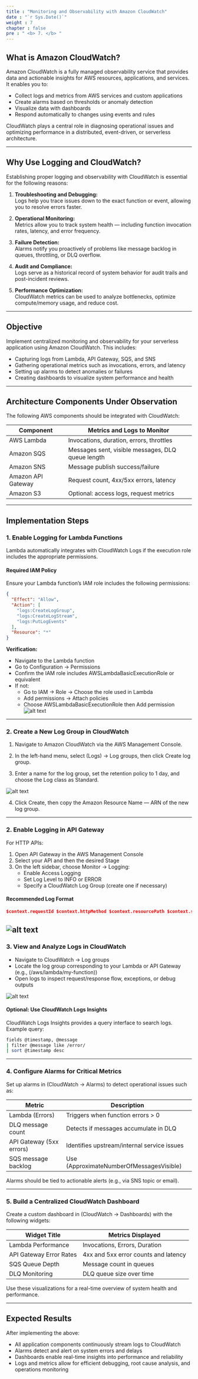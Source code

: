 ```yaml
---
title : "Monitoring and Observability with Amazon CloudWatch"
date : "`r Sys.Date()`"
weight : 7
chapter : false
pre : " <b> 7. </b> "
---
```



## What is Amazon CloudWatch?

Amazon CloudWatch is a fully managed observability service that provides data and actionable insights for AWS resources, applications, and services. It enables you to:

- Collect logs and metrics from AWS services and custom applications  
- Create alarms based on thresholds or anomaly detection  
- Visualize data with dashboards  
- Respond automatically to changes using events and rules

CloudWatch plays a central role in diagnosing operational issues and optimizing performance in a distributed, event-driven, or serverless architecture.

---

## Why Use Logging and CloudWatch?

Establishing proper logging and observability with CloudWatch is essential for the following reasons:

1. **Troubleshooting and Debugging:**  
   Logs help you trace issues down to the exact function or event, allowing you to resolve errors faster.

2. **Operational Monitoring:**  
   Metrics allow you to track system health — including function invocation rates, latency, and error frequency.

3. **Failure Detection:**  
   Alarms notify you proactively of problems like message backlog in queues, throttling, or DLQ overflow.

4. **Audit and Compliance:**  
   Logs serve as a historical record of system behavior for audit trails and post-incident reviews.

5. **Performance Optimization:**  
   CloudWatch metrics can be used to analyze bottlenecks, optimize compute/memory usage, and reduce cost.

---


## Objective

Implement centralized monitoring and observability for your serverless application using Amazon CloudWatch. This includes:

- Capturing logs from Lambda, API Gateway, SQS, and SNS  
- Gathering operational metrics such as invocations, errors, and latency  
- Setting up alarms to detect anomalies or failures  
- Creating dashboards to visualize system performance and health

---

## Architecture Components Under Observation

The following AWS components should be integrated with CloudWatch:

| Component        | Metrics and Logs to Monitor                          |
|------------------|-------------------------------------------------------|
| AWS Lambda       | Invocations, duration, errors, throttles             |
| Amazon SQS       | Messages sent, visible messages, DLQ queue length    |
| Amazon SNS       | Message publish success/failure                      |
| Amazon API Gateway | Request count, 4xx/5xx errors, latency            |
| Amazon S3        | Optional: access logs, request metrics               |

---

## Implementation Steps

### 1. Enable Logging for Lambda Functions

Lambda automatically integrates with CloudWatch Logs if the execution role includes the appropriate permissions.

#### Required IAM Policy

Ensure your Lambda function’s IAM role includes the following permissions:

```json
{
  "Effect": "Allow",
  "Action": [
    "logs:CreateLogGroup",
    "logs:CreateLogStream",
    "logs:PutLogEvents"
  ],
  "Resource": "*"
}
```

**Verification:**

- Navigate to the Lambda function  
- Go to Configuration → Permissions
- Confirm the IAM role includes AWSLambdaBasicExecutionRole or equivalent
- If not:
  - Go to IAM -> Role -> Choose the role used in Lambda
  - Add permissions -> Attach policies
  - Choose AWSLambdaBasicExecutionRole then Add permission
  ![alt text](qeegwercqcwe.png)
---

### 2. Create a New Log Group in CloudWatch

1. Navigate to Amazon CloudWatch via the AWS Management Console.

2. In the left-hand menu, select (Logs) → Log groups, then click Create log group.

3. Enter a name for the log group, set the retention policy to 1 day, and choose the Log class as Standard.

![alt text](mhjkloyuu.png)

4. Click Create, then copy the Amazon Resource Name — ARN of the new log group.

---

### 2. Enable Logging in API Gateway

For HTTP APIs:

1. Open API Gateway in the AWS Management Console  
2. Select your API and then the desired Stage  
3. On the left sidebar, choose Monitor -> Logging:
   - Enable Access Logging
   - Set Log Level to INFO or ERROR
   - Specify a CloudWatch Log Group (create one if necessary)

#### Recommended Log Format

```json
$context.requestId $context.httpMethod $context.resourcePath $context.status
```

![alt text](54545454545.png)
---

### 3. View and Analyze Logs in CloudWatch

- Navigate to CloudWatch → Log groups
- Locate the log group corresponding to your Lambda or API Gateway (e.g., (/aws/lambda/my-function))  
- Open logs to inspect request/response flow, exceptions, or debug outputs

![alt text](i56565656.png)

#### Optional: Use CloudWatch Logs Insights

CloudWatch Logs Insights provides a query interface to search logs. Example query:

```bash
fields @timestamp, @message  
| filter @message like /error/  
| sort @timestamp desc  
```

---

### 4. Configure Alarms for Critical Metrics

Set up alarms in (CloudWatch → Alarms) to detect operational issues such as:

| Metric                      | Description                                 |
|----------------------------|---------------------------------------------|
| Lambda (Errors)            | Triggers when function errors > 0           |
| DLQ message count          | Detects if messages accumulate in DLQ       |
| API Gateway (5xx errors)   | Identifies upstream/internal service issues |
| SQS message backlog        | Use (ApproximateNumberOfMessagesVisible)    |

Alarms should be tied to actionable alerts (e.g., via SNS topic or email).

---

### 5. Build a Centralized CloudWatch Dashboard

Create a custom dashboard in (CloudWatch → Dashboards) with the following widgets:

| Widget Title               | Metrics Displayed                            |
|---------------------------|----------------------------------------------|
| Lambda Performance         | Invocations, Errors, Duration                |
| API Gateway Error Rates    | 4xx and 5xx error counts and latency         |
| SQS Queue Depth            | Message count in queues                      |
| DLQ Monitoring             | DLQ queue size over time                     |

Use these visualizations for a real-time overview of system health and performance.

---

## Expected Results

After implementing the above:

- All application components continuously stream logs to CloudWatch  
- Alarms detect and alert on system errors and delays  
- Dashboards enable real-time insights into performance and reliability  
- Logs and metrics allow for efficient debugging, root cause analysis, and operations monitoring  
